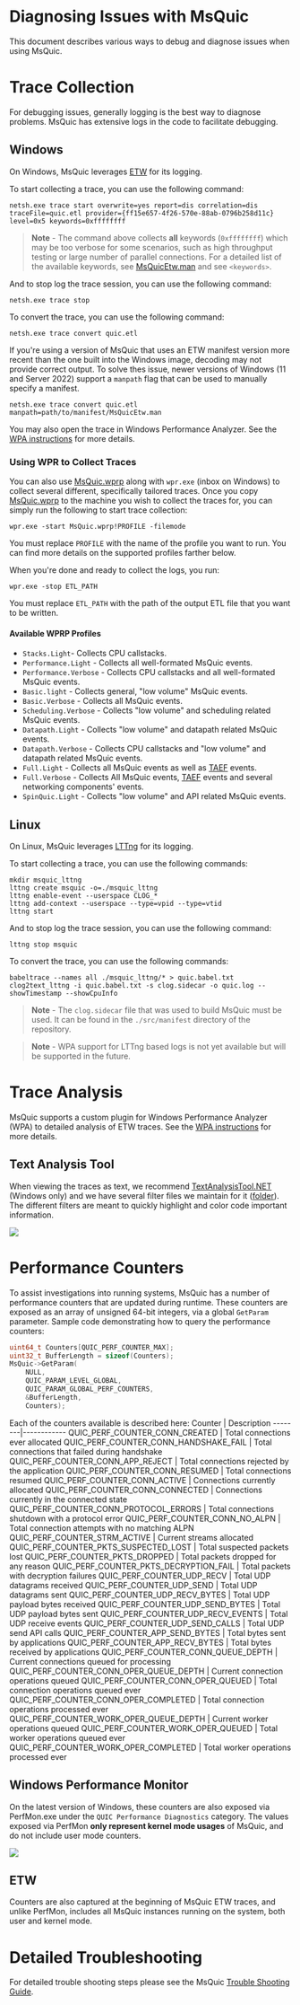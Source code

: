 # Diagnosing Issues with MsQuic

This document describes various ways to debug and diagnose issues when using MsQuic.

# Trace Collection

For debugging issues, generally logging is the best way to diagnose problems. MsQuic has extensive logs in the code to facilitate debugging.

## Windows

On Windows, MsQuic leverages [ETW](https://docs.microsoft.com/en-us/windows/win32/etw/event-tracing-portal) for its logging.

To start collecting a trace, you can use the following command:

```
netsh.exe trace start overwrite=yes report=dis correlation=dis traceFile=quic.etl provider={ff15e657-4f26-570e-88ab-0796b258d11c} level=0x5 keywords=0xffffffff
```

> **Note** - The command above collects **all** keywords (`0xffffffff`) which may be too verbose for some scenarios, such as high throughput testing or large number of parallel connections. For a detailed list of the available keywords, see [MsQuicEtw.man](..\src\manifest\MsQuicEtw.man) and see `<keywords>`.

And to stop log the trace session, you can use the following command:

```
netsh.exe trace stop
```

To convert the trace, you can use the following command:

```
netsh.exe trace convert quic.etl
```

If you're using a version of MsQuic that uses an ETW manifest version more recent than the one built into the Windows image, decoding may not provide correct output. To solve thes issue, newer versions of Windows (11 and Server 2022) support a `manpath` flag that can be used to manually specify a manifest.

```
netsh.exe trace convert quic.etl manpath=path/to/manifest/MsQuicEtw.man
```

You may also open the trace in Windows Performance Analyzer. See the [WPA instructions](../src/plugins/trace/README.md) for more details.

### Using WPR to Collect Traces

You can also use [MsQuic.wprp](../src/manifest/MsQuic.wprp) along with `wpr.exe` (inbox on Windows) to collect several different, specifically tailored traces. Once you copy [MsQuic.wprp](../src/manifest/MsQuic.wprp) to the machine you wish to collect the traces for, you can simply run the following to start trace collection:

```
wpr.exe -start MsQuic.wprp!PROFILE -filemode
```

You must replace `PROFILE` with the name of the profile you want to run. You can find more details on the supported profiles farther below.

When you're done and ready to collect the logs, you run:

```
wpr.exe -stop ETL_PATH
```

You must replace `ETL_PATH` with the path of the output ETL file that you want to be written.

#### Available WPRP Profiles

- `Stacks.Light`- Collects CPU callstacks.
- `Performance.Light` - Collects all well-formated MsQuic events.
- `Performance.Verbose` - Collects CPU callstacks and all well-formated MsQuic events.
- `Basic.light` - Collects general, "low volume" MsQuic events.
- `Basic.Verbose` - Collects all MsQuic events.
- `Scheduling.Verbose` - Collects "low volume" and scheduling related MsQuic events.
- `Datapath.Light` - Collects "low volume" and datapath related MsQuic events.
- `Datapath.Verbose` - Collects CPU callstacks and "low volume" and datapath related MsQuic events.
- `Full.Light` - Collects all MsQuic events as well as [TAEF](https://docs.microsoft.com/en-us/windows-hardware/drivers/taef/) events.
- `Full.Verbose` - Collects All MsQuic events, [TAEF](https://docs.microsoft.com/en-us/windows-hardware/drivers/taef/) events and several networking components' events.
- `SpinQuic.Light` - Collects "low volume" and API related MsQuic events.

## Linux

On Linux, MsQuic leverages [LTTng](https://lttng.org/features/) for its logging.

To start collecting a trace, you can use the following commands:

```
mkdir msquic_lttng
lttng create msquic -o=./msquic_lttng
lttng enable-event --userspace CLOG_*
lttng add-context --userspace --type=vpid --type=vtid
lttng start
```

And to stop log the trace session, you can use the following command:

```
lttng stop msquic
```

To convert the trace, you can use the following commands:

```
babeltrace --names all ./msquic_lttng/* > quic.babel.txt
clog2text_lttng -i quic.babel.txt -s clog.sidecar -o quic.log --showTimestamp --showCpuInfo
```

> **Note** - The `clog.sidecar` file that was used to build MsQuic must be used. It can be found in the `./src/manifest` directory of the repository.

> **Note** - WPA support for LTTng based logs is not yet available but will be supported in the future.

# Trace Analysis

MsQuic supports a custom plugin for Windows Performance Analyzer (WPA) to detailed analysis of ETW traces. See the [WPA instructions](../src/plugins/trace/README.md) for more details.

## Text Analysis Tool

When viewing the traces as text, we recommend [TextAnalysisTool.NET](https://textanalysistool.github.io/) (Windows only) and we have several filter files we maintain for it ([folder](./tat)). The different filters are meant to quickly highlight and color code important information.

![](images/tat.png)

# Performance Counters

To assist investigations into running systems, MsQuic has a number of performance counters that are updated during runtime. These counters are exposed as an array of unsigned 64-bit integers, via a global `GetParam` parameter.
Sample code demonstrating how to query the performance counters:
```c
uint64_t Counters[QUIC_PERF_COUNTER_MAX];
uint32_t BufferLength = sizeof(Counters);
MsQuic->GetParam(
    NULL,
    QUIC_PARAM_LEVEL_GLOBAL,
    QUIC_PARAM_GLOBAL_PERF_COUNTERS,
    &BufferLength,
    Counters);
```

Each of the counters available is described here:
Counter | Description
--------|------------
QUIC_PERF_COUNTER_CONN_CREATED | Total connections ever allocated
QUIC_PERF_COUNTER_CONN_HANDSHAKE_FAIL | Total connections that failed during handshake
QUIC_PERF_COUNTER_CONN_APP_REJECT | Total connections rejected by the application
QUIC_PERF_COUNTER_CONN_RESUMED | Total connections resumed
QUIC_PERF_COUNTER_CONN_ACTIVE | Connections currently allocated
QUIC_PERF_COUNTER_CONN_CONNECTED | Connections currently in the connected state
QUIC_PERF_COUNTER_CONN_PROTOCOL_ERRORS | Total connections shutdown with a protocol error
QUIC_PERF_COUNTER_CONN_NO_ALPN | Total connection attempts with no matching ALPN
QUIC_PERF_COUNTER_STRM_ACTIVE | Current streams allocated
QUIC_PERF_COUNTER_PKTS_SUSPECTED_LOST | Total suspected packets lost
QUIC_PERF_COUNTER_PKTS_DROPPED | Total packets dropped for any reason
QUIC_PERF_COUNTER_PKTS_DECRYPTION_FAIL | Total packets with decryption failures
QUIC_PERF_COUNTER_UDP_RECV | Total UDP datagrams received
QUIC_PERF_COUNTER_UDP_SEND | Total UDP datagrams sent
QUIC_PERF_COUNTER_UDP_RECV_BYTES | Total UDP payload bytes received
QUIC_PERF_COUNTER_UDP_SEND_BYTES | Total UDP payload bytes sent
QUIC_PERF_COUNTER_UDP_RECV_EVENTS | Total UDP receive events
QUIC_PERF_COUNTER_UDP_SEND_CALLS | Total UDP send API calls
QUIC_PERF_COUNTER_APP_SEND_BYTES | Total bytes sent by applications
QUIC_PERF_COUNTER_APP_RECV_BYTES | Total bytes received by applications
QUIC_PERF_COUNTER_CONN_QUEUE_DEPTH | Current connections queued for processing
QUIC_PERF_COUNTER_CONN_OPER_QUEUE_DEPTH | Current connection operations queued
QUIC_PERF_COUNTER_CONN_OPER_QUEUED | Total connection operations queued ever
QUIC_PERF_COUNTER_CONN_OPER_COMPLETED | Total connection operations processed ever
QUIC_PERF_COUNTER_WORK_OPER_QUEUE_DEPTH | Current worker operations queued
QUIC_PERF_COUNTER_WORK_OPER_QUEUED | Total worker operations queued ever
QUIC_PERF_COUNTER_WORK_OPER_COMPLETED | Total worker operations processed ever

## Windows Performance Monitor

On the latest version of Windows, these counters are also exposed via PerfMon.exe under the `QUIC Performance Diagnostics` category. The values exposed via PerfMon **only represent kernel mode usages** of MsQuic, and do not include user mode counters.

![](images/perfmon.png)

## ETW

Counters are also captured at the beginning of MsQuic ETW traces, and unlike PerfMon, includes all MsQuic instances running on the system, both user and kernel mode.

# Detailed Troubleshooting

For detailed trouble shooting steps please see the MsQuic [Trouble Shooting Guide](TSG.md).
